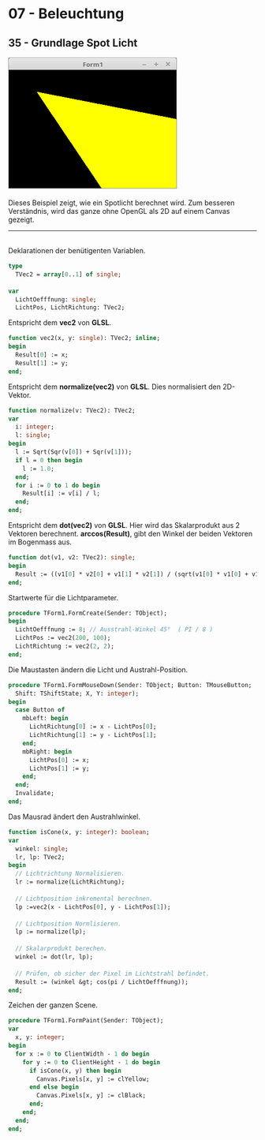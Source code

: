 # 07 - Beleuchtung
## 35 - Grundlage Spot Licht

<img src="image.png" alt="Selfhtml"><br><br>
Dieses Beispiel zeigt, wie ein Spotlicht berechnet wird.
Zum besseren Verständnis, wird das ganze ohne OpenGL als 2D auf einem Canvas gezeigt.
<hr><br>
Deklarationen der benütigenten Variablen.

```pascal
type
  TVec2 = array[0..1] of single;

var
  LichtOefffnung: single;
  LichtPos, LichtRichtung: TVec2;
```

Entspricht dem <b>vec2</b> von <b>GLSL</b>.

```pascal
function vec2(x, y: single): TVec2; inline;
begin
  Result[0] := x;
  Result[1] := y;
end;
```

Entspricht dem <b>normalize(vec2)</b> von <b>GLSL</b>.
Dies normalisiert den 2D-Vektor.

```pascal
function normalize(v: TVec2): TVec2;
var
  i: integer;
  l: single;
begin
  l := Sqrt(Sqr(v[0]) + Sqr(v[1]));
  if l = 0 then begin
    l := 1.0;
  end;
  for i := 0 to 1 do begin
    Result[i] := v[i] / l;
  end;
end;
```

Entspricht dem <b>dot(vec2)</b> von <b>GLSL</b>.
Hier wird das Skalarprodukt aus 2 Vektoren berechnent.
<b>arccos(Result)</b>, gibt den Winkel der beiden Vektoren im Bogenmass aus.

```pascal
function dot(v1, v2: TVec2): single;
begin
  Result := ((v1[0] * v2[0] + v1[1] * v2[1]) / (sqrt(v1[0] * v1[0] + v1[1] * v1[1]) * sqrt(v2[0] * v2[0] + v2[1] * v2[1])));
end;
```

Startwerte für die Lichtparameter.

```pascal
procedure TForm1.FormCreate(Sender: TObject);
begin
  LichtOefffnung := 8; // Ausstrahl-Winkel 45°  ( PI / 8 )
  LichtPos := vec2(200, 100);
  LichtRichtung := vec2(2, 2);
end;
```

Die Maustasten ändern die Licht und Austrahl-Position.

```pascal
procedure TForm1.FormMouseDown(Sender: TObject; Button: TMouseButton;
  Shift: TShiftState; X, Y: integer);
begin
  case Button of
    mbLeft: begin
      LichtRichtung[0] := x - LichtPos[0];
      LichtRichtung[1] := y - LichtPos[1];
    end;
    mbRight: begin
      LichtPos[0] := x;
      LichtPos[1] := y;
    end;
  end;
  Invalidate;
end;
```

Das Mausrad ändert den Austrahlwinkel.

```pascal
function isCone(x, y: integer): boolean;
var
  winkel: single;
  lr, lp: TVec2;
begin
  // Lichtrichtung Normalisieren.
  lr := normalize(LichtRichtung);

  // Lichtposition inkremental berechnen.
  lp :=vec2(x - LichtPos[0], y - LichtPos[1]);

  // Lichtposition Normlisieren.
  lp := normalize(lp);

  // Skalarprodukt berechen.
  winkel := dot(lr, lp);

  // Prüfen, ob sicher der Pixel im Lichtstrahl befindet.
  Result := (winkel &gt; cos(pi / LichtOefffnung));
end;
```

Zeichen der ganzen Scene.

```pascal
procedure TForm1.FormPaint(Sender: TObject);
var
  x, y: integer;
begin
  for x := 0 to ClientWidth - 1 do begin
    for y := 0 to ClientHeight - 1 do begin
      if isCone(x, y) then begin
        Canvas.Pixels[x, y] := clYellow;
      end else begin
        Canvas.Pixels[x, y] := clBlack;
      end;
    end;
  end;
end;
```


